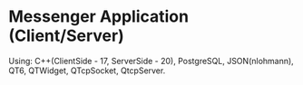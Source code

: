 # Messenger Application (Client/Server)

Using: C++(ClientSide - 17, ServerSide - 20), PostgreSQL, JSON(nlohmann), QT6, QTWidget, QTcpSocket, QtcpServer.

